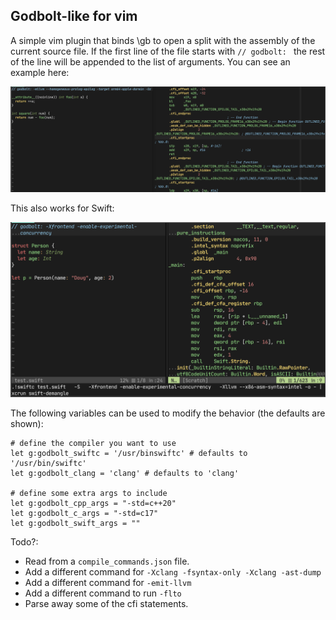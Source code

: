 ## Godbolt-like for vim

A simple vim plugin that binds \gb to open a split with the assembly of the
current source file. If the first line of the file starts with `// godbolt: `
the rest of the line will be appended to the list of arguments. You can see an
example here:

![](sample.png)

This also works for Swift:

![](swift.png)

The following variables can be used to modify the behavior (the defaults are
shown):

```
# define the compiler you want to use
let g:godbolt_swiftc = '/usr/binswiftc' # defaults to '/usr/bin/swiftc'
let g:godbolt_clang = 'clang' # defaults to 'clang'

# define some extra args to include
let g:godbolt_cpp_args = "-std=c++20"
let g:godbolt_c_args = "-std=c17"
let g:godbolt_swift_args = ""
```

Todo?:
* Read from a `compile_commands.json` file.
* Add a different command for `-Xclang -fsyntax-only -Xclang -ast-dump`
* Add a different command for `-emit-llvm`
* Add a different command to run `-flto`
* Parse away some of the cfi statements.
